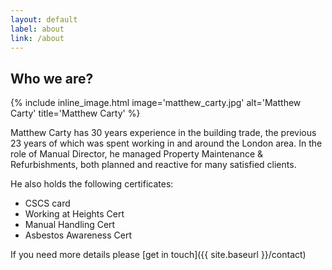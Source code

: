 ```yaml
---
layout: default
label: about
link: /about
---
```

## Who we are?

{% include inline_image.html image='matthew_carty.jpg' alt='Matthew Carty' title='Matthew Carty' %}

Matthew Carty has 30 years experience in the building trade, the previous 23 years of which was spent working in and around the London area. In the role of Manual Director, he managed Property Maintenance & Refurbishments, both planned and reactive for many satisfied clients.

He also holds the following certificates:

- CSCS card
- Working at Heights Cert
- Manual Handling Cert
- Asbestos Awareness Cert

If you need more details please [get in touch]({{ site.baseurl }}/contact)
